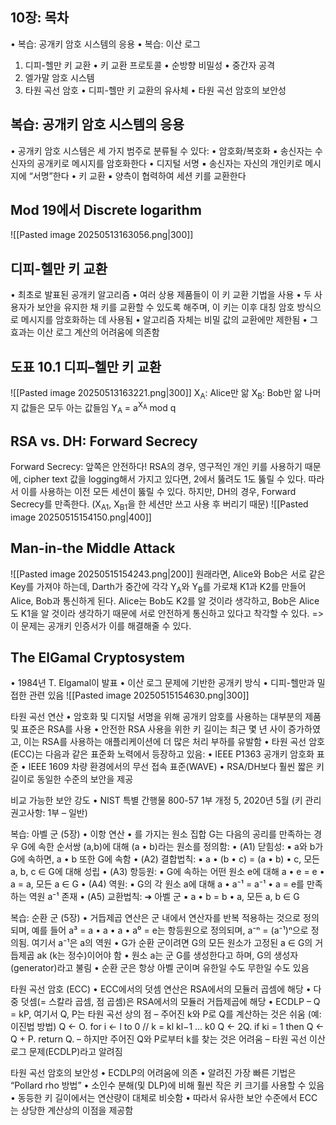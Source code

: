 ## 10장: 목차
•	복습: 공개키 암호 시스템의 응용
•	복습: 이산 로그
1.	디피-헬만 키 교환
	•	키 교환 프로토콜
	•	순방향 비밀성
	•	중간자 공격
2.	엘가말 암호 시스템
3.	타원 곡선 암호
	•	디피-헬만 키 교환의 유사체
	•	타원 곡선 암호의 보안성
## 복습: 공개키 암호 시스템의 응용
•	공개키 암호 시스템은 세 가지 범주로 분류될 수 있다:
	•	암호화/복호화
		▪ 송신자는 수신자의 공개키로 메시지를 암호화한다
•	디지털 서명
	▪ 송신자는 자신의 개인키로 메시지에 “서명”한다
•	키 교환
	▪ 양측이 협력하여 세션 키를 교환한다
## Mod 19에서 Discrete logarithm
![[Pasted image 20250513163056.png|300]]
## 디피-헬만 키 교환
•	최초로 발표된 공개키 알고리즘
•	여러 상용 제품들이 이 키 교환 기법을 사용
•	두 사용자가 보안을 유지한 채 키를 교환할 수 있도록 해주며, 이 키는 이후 대칭 암호 방식으로 메시지를 암호화하는 데 사용됨
•	알고리즘 자체는 비밀 값의 교환에만 제한됨
•	그 효과는 이산 로그 계산의 어려움에 의존함
## 도표 10.1 디피–헬만 키 교환
![[Pasted image 20250513163221.png|300]]
X<sub>A</sub>: Alice만 앎
X<sub>B</sub>: Bob만 앎
나머지 값들은 모두 아는 값들임
Y<sub>A</sub> = a<sup>X<sub>A</sub></sup> mod q
## RSA vs. DH: Forward Secrecy
Forward Secrecy: 앞쪽은 안전하다!
RSA의 경우, 영구적인 개인 키를 사용하기 때문에, cipher text 값을 logging해서 가지고 있다면, 2에서 뚫려도 1도 뚫릴 수 있다.
따라서 이를 사용하는 이전 모든 세션이 뚫릴 수 있다.
하지만, DH의 경우, Forward Secrecy를 만족한다. (X<sub>A1</sub>, X<sub>B1</sub>을 한 세션만 쓰고 사용 후 버리기 때문)
![[Pasted image 20250515154150.png|400]]
## Man-in-the Middle Attack
![[Pasted image 20250515154243.png|200]]
원래라면, Alice와 Bob은 서로 같은 Key를 가져야 하는데, Darth가 중간에 각각 Y<sub>A</sub>와 Y<sub>B</sub>를 가로채 K1과 K2를 만들어 Alice, Bob과 통신하게 된다. Alice는 Bob도 K2를 알 것이라 생각하고, Bob은 Alice도 K1을 알 것이라 생각하기 때문에 서로 안전하게 통신하고 있다고 착각할 수 있다.
=> 이 문제는 공개키 인증서가 이를 해결해줄 수 있다.
## The ElGamal Cryptosystem
•	1984년 T. Elgamal이 발표
•	이산 로그 문제에 기반한 공개키 방식
•	디피-헬만과 밀접한 관련 있음
![[Pasted image 20250515154630.png|300]]


타원 곡선 연산
	•	암호화 및 디지털 서명을 위해 공개키 암호를 사용하는 대부분의 제품 및 표준은 RSA를 사용
	•	안전한 RSA 사용을 위한 키 길이는 최근 몇 년 사이 증가하였고, 이는 RSA를 사용하는 애플리케이션에 더 많은 처리 부하를 유발함
	•	타원 곡선 암호(ECC)는 다음과 같은 표준화 노력에서 등장하고 있음:
	•	IEEE P1363 공개키 암호화 표준
	•	IEEE 1609 차량 환경에서의 무선 접속 표준(WAVE)
	•	RSA/DH보다 훨씬 짧은 키 길이로 동일한 수준의 보안을 제공

비교 가능한 보안 강도
	•	NIST 특별 간행물 800-57 1부 개정 5, 2020년 5월
(키 관리 권고사항: 1부 – 일반)

복습: 아벨 군 (5장)
	•	이항 연산 • 를 가지는 원소 집합 G는 다음의 공리를 만족하는 경우 G에 속한 순서쌍 (a,b)에 대해 (a • b)라는 원소를 정의함:
	•	(A1) 닫힘성:
▪ a와 b가 G에 속하면, a • b 또한 G에 속함
	•	(A2) 결합법칙:
▪ a • (b • c) = (a • b) • c, 모든 a, b, c ∈ G에 대해 성립
	•	(A3) 항등원:
▪ G에 속하는 어떤 원소 e에 대해 a • e = e • a = a, 모든 a ∈ G
	•	(A4) 역원:
▪ G의 각 원소 a에 대해 a • a⁻¹ = a⁻¹ • a = e를 만족하는 역원 a⁻¹ 존재
	•	(A5) 교환법칙: ➔ 아벨 군
▪ a • b = b • a, 모든 a, b ∈ G

복습: 순환 군 (5장)
	•	거듭제곱 연산은 군 내에서 연산자를 반복 적용하는 것으로 정의되며, 예를 들어 a³ = a • a • a
	•	a⁰ = e는 항등원으로 정의되며, a⁻ⁿ = (a⁻¹)ⁿ으로 정의됨. 여기서 a⁻¹은 a의 역원
	•	G가 순환 군이려면 G의 모든 원소가 고정된 a ∈ G의 거듭제곱 ak (k는 정수)이어야 함
	•	원소 a는 군 G를 생성한다고 하며, G의 생성자(generator)라고 불림
	•	순환 군은 항상 아벨 군이며 유한일 수도 무한일 수도 있음

타원 곡선 암호 (ECC)
	•	ECC에서의 덧셈 연산은 RSA에서의 모듈러 곱셈에 해당
	•	다중 덧셈(= 스칼라 곱셈, 점 곱셈)은 RSA에서의 모듈러 거듭제곱에 해당
	•	ECDLP
– Q = kP, 여기서 Q, P는 타원 곡선 상의 점
– 주어진 k와 P로 Q를 계산하는 것은 쉬움 (예: 이진법 방법)
Q ← O.
for i ← l to 0  // k = kl kl−1 … k0
Q ← 2Q.
if ki = 1 then Q ← Q + P.
return Q.
– 하지만 주어진 Q와 P로부터 k를 찾는 것은 어려움
– 타원 곡선 이산 로그 문제(ECDLP)라고 알려짐

타원 곡선 암호의 보안성
	•	ECDLP의 어려움에 의존
	•	알려진 가장 빠른 기법은 “Pollard rho 방법”
	•	소인수 분해(및 DLP)에 비해 훨씬 작은 키 크기를 사용할 수 있음
	•	동등한 키 길이에서는 연산량이 대체로 비슷함
	•	따라서 유사한 보안 수준에서 ECC는 상당한 계산상의 이점을 제공함